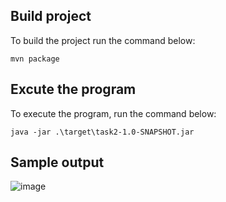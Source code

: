 ## Build project

To build the project run the command below:

```console
mvn package
```

## Excute the program

To execute the program, run the command below:

```console
java -jar .\target\task2-1.0-SNAPSHOT.jar
```
## Sample output
![image](https://github.com/AnikethD22/jeev_assignments/assets/170777937/22e3eda9-5a7b-4226-862d-0e1a43ff4da9)
